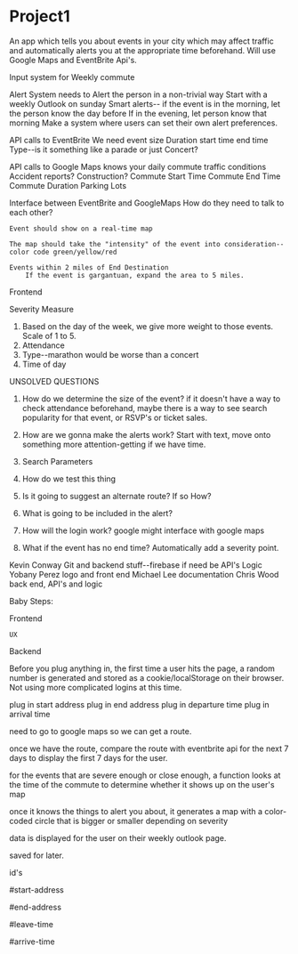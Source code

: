 # Project1

An app which tells you about events in your city which may affect traffic and automatically alerts you at the appropriate time beforehand. Will use Google Maps and EventBrite Api's. 


Input system for Weekly commute

Alert System
    needs to Alert the person in a non-trivial way
        Start with a weekly Outlook on sunday
    Smart alerts--
        if the event is in the morning, let the person know the day before
        If in the evening, let person know that morning
    Make a system where users can set their own alert preferences.




API calls to EventBrite
    We need 
        event 
        size
        Duration
            start time
            end time
        Type--is it something like a parade or just Concert?
        

API calls to Google Maps
    knows your daily commute
    traffic conditions
    Accident reports?
    Construction?
    Commute Start Time
    Commute End Time
    Commute Duration
    Parking Lots




Interface between EventBrite and GoogleMaps
    How do they need to talk to each other?

    Event should show on a real-time map

    The map should take the "intensity" of the event into consideration--color code green/yellow/red

    Events within 2 miles of End Destination
        If the event is gargantuan, expand the area to 5 miles.



Frontend


Severity Measure

1. Based on the day of the week, we give more weight to those events. Scale of 1 to 5. 
2. Attendance
3. Type--marathon would be worse than a concert
4. Time of day



UNSOLVED QUESTIONS
1. How do we determine the size of the event?
    if it doesn't have a way to check attendance beforehand, maybe there is a way to see search popularity for that event, or RSVP's or ticket sales.

2. How are we gonna make the alerts work?
    Start with text, move onto something more attention-getting if we have time.

3. Search Parameters

4. How do we test this thing

5. Is it going to suggest an alternate route? If so How? 

6. What is going to be included in the alert?

7. How will the login work?
    google might interface with google maps
8. What if the event has no end time?
    Automatically add a severity point.

Kevin Conway
    Git and backend stuff--firebase if need be
    API's Logic
Yobany Perez
    logo and front end
Michael Lee
    documentation
Chris Wood
    back end, API's and logic





Baby Steps:

Frontend

    UX










Backend











Before you plug anything in, the first time a user hits the page, a random number is generated and stored as a cookie/localStorage on their browser. Not using more complicated logins at this time.

plug in start address
plug in end address
plug in departure time
plug in arrival time

need to go to google maps so we can get a route.

once we have the route, compare the route with eventbrite api for the next 7 days to display the first 7 days for the user.

for the events that are severe enough or close enough, a function looks at the time of the commute to determine whether it shows up on the user's map

once it knows the things to alert you about, it generates a map with a color-coded circle that is bigger or smaller depending on severity

data is displayed for the user on their weekly outlook page.





saved for later.














id's

#start-address

#end-address

#leave-time

#arrive-time
